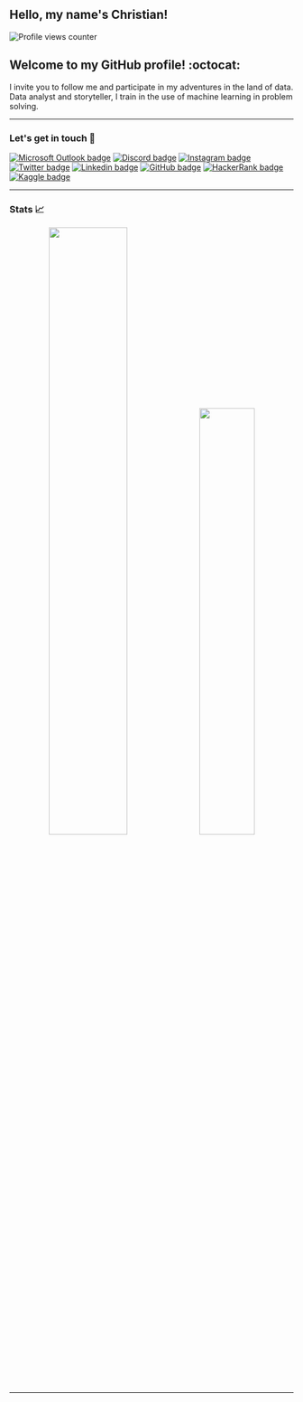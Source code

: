 ## Hello, my name's Christian!

![Profile views counter](https://komarev.com/ghpvc/?username=cmarquay)

## Welcome to my GitHub profile! :octocat:

I invite you to follow me and participate in my adventures in the land of data. Data analyst and storyteller, I train in the use of machine learning in problem solving.

---

### Let's get in touch 📲

[![Microsoft Outlook badge](https://img.shields.io/badge/Microsoft_Outlook-0078D4?style=for-the-badge&logo=microsoft-outlook&logoColor=white)](mailto:christianmarquay@hotmail.com)
[![Discord badge](https://img.shields.io/badge/Discord-7289DA?style=for-the-badge&logo=discord&logoColor=white)](https://discord.com/users/cmarquay#8087)
[![Instagram badge](https://img.shields.io/badge/Instagram-E4405F?style=for-the-badge&logo=instagram&logoColor=white)](https://www.instagram.com/cmarquay/)
[![Twitter badge](https://img.shields.io/badge/Twitter-1DA1F2?style=for-the-badge&logo=Twitter&logoColor=white)](https://twitter.com/cmarquay)
[![Linkedin badge](https://img.shields.io/badge/linkedin-%230077B5.svg?style=for-the-badge&logo=linkedin&logoColor=white)](https://www.linkedin.com/in/cmarquay/en)
[![GitHub badge](https://img.shields.io/badge/GitHub-100000?style=for-the-badge&logo=github&logoColor=white)](https://www.github.com/cmarquay)
[![HackerRank badge](https://img.shields.io/badge/-Hackerrank-2EC866?style=for-the-badge&logo=HackerRank&logoColor=white)](https://www.hackerrank.com/cmarquay)
[![Kaggle badge](https://img.shields.io/badge/Kaggle-20BEFF?style=for-the-badge&logo=Kaggle&logoColor=white)](https://www.kaggle.com/cmarquay)

---

### Stats 📈

<p align="center">
<img src="https://github-readme-stats.vercel.app/api?username=cmarquay&show_icons=true&count_private=true" width="52.5%" />
<img src="https://github-readme-stats.vercel.app/api/top-langs/?username=cmarquay&layout=compact" width="44%" />
</p>

---